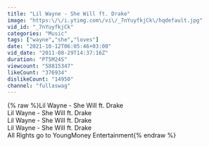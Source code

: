 ```yaml
---
title: "Lil Wayne - She Will ft. Drake"
image: "https:\/\/i.ytimg.com\/vi\/_7nYuyfkjCk\/hqdefault.jpg"
vid_id: "_7nYuyfkjCk"
categories: "Music"
tags: ["wayne","she","loves"]
date: "2021-10-12T06:05:46+03:00"
vid_date: "2011-08-29T14:37:16Z"
duration: "PT5M24S"
viewcount: "58815347"
likeCount: "376934"
dislikeCount: "14950"
channel: "fullaswag"
---
```

{% raw %}Lil Wayne - She Will ft. Drake<br />Lil Wayne - She Will ft. Drake<br />Lil Wayne - She Will ft. Drake<br />Lil Wayne - She Will ft. Drake<br />All Rights go to YoungMoney Entertainment{% endraw %}
